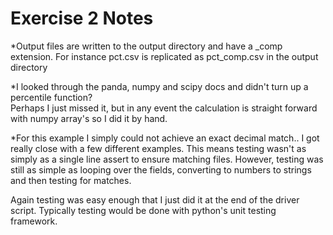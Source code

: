 Exercise 2 Notes
================

*Output files are written to the output directory and have a _comp extension.
For instance pct.csv is replicated as pct_comp.csv in the output directory


*I looked through the panda, numpy and scipy docs and didn't turn up a percentile function?  
Perhaps I just missed it, but in any event the calculation is straight forward with numpy 
array's so I did it by hand.

*For this example I simply could not achieve an exact decimal match.. I got really close 
with a few different examples.  This means testing wasn't as simply as a single line
assert to ensure matching files. However, testing was still as simple as looping 
over the fields, converting to numbers to strings and then testing for matches.

Again testing was easy enough that I just did it at the end of the driver script.
Typically testing would be done with python's unit testing framework.
